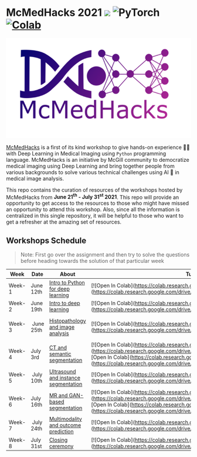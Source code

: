 # McMedHacks 2021 ![](https://img.shields.io/badge/python-3+-blue.svg) <img alt="PyTorch" src="https://img.shields.io/badge/PyTorch-%23EE4C2C.svg?style=for-the-badge&logo=PyTorch&logoColor=white" /> [![Colab](https://colab.research.google.com/assets/colab-badge.svg)]()


![](assets/images/McMedHack_logo.png)

[McMedHacks](https://mcmedhacks.com/) is a first of its kind workshop to give hands-on experience 🧑‍💻 with Deep Learning in Medical Imaging using `Python` programming language. McMedHacks is an initiative by McGill community to democratize medical imaging using Deep Learning and bring together people from various backgrounds to solve various technical challenges using AI 🤖 in medical image analysis. 

This repo contains the curation of resources of the workshops hosted by McMedHacks from **June 21<sup>th</sup> - July 31<sup>st</sup> 2021**. This repo will provide an opportunity to get access to the resources to those who might have missed an opportunity to attend this workshop. Also, since all the information is centralized in this single repository, it will be helpful to those who want to get a refresher at the amazing set of resources.

## Workshops Schedule
> Note: First go over the assignment and then try to solve the questions before heading towards the solution of that particular week

| Week   | Date       | About                                                                                                       | Tutorials                                                                                                                                                                                                                                                                                                                 | Assignment                                                                                                                                                                                                                                                                                                               | Solutions                                                                                                                                                                                                                                                                                                                |
| ------ | ---------- | ----------------------------------------------------------------------------------------------------------- | ------------------------------------------------------------------------------------------------------------------------------------------------------------------------------------------------------------------------------------------------------------------------------------------------------------------------- | ------------------------------------------------------------------------------------------------------------------------------------------------------------------------------------------------------------------------------------------------------------------------------------------------------------------------ | ------------------------------------------------------------------------------------------------------------------------------------------------------------------------------------------------------------------------------------------------------------------------------------------------------------------------ |
| Week-1 | June 12th  | [Intro to Python for deep learning](https://mcmedhacks.com/week-1-intro-to-python/)                         | \[!\[Open In Colab\](https://colab.research.google.com/assets/colab-badge.svg)\](https://colab.research.google.com/drive/1JgyGHBHN4refRNQvt8x2bIZbNBLV0xAn)                                                                                                                                                               | \[!\[Open In Colab\](https://colab.research.google.com/assets/colab-badge.svg)\](https://colab.research.google.com/drive/1MaCmSKrxrkPB1RDbeGExnwikAuJXimLo)                                                                                                                                                              | \[!\[Open In Colab\](https://colab.research.google.com/assets/colab-badge.svg)\](https://colab.research.google.com/drive/17Q0CPib0BwWY3YTB80LZvy46tRVy9pYp)                                                                                                                                                              |
| Week-2 | June 19th  | [Intro to deep learning](https://mcmedhacks.com/week-2-intro-to-deep-learning/)                             | \[!\[Open In Colab\](https://colab.research.google.com/assets/colab-badge.svg)\](https://colab.research.google.com/drive/1eSR-gtxj3DEakw9leltYaFDrQBv8xPXJ)                                                                                                                                                               | \[!\[Open In Colab\](https://colab.research.google.com/assets/colab-badge.svg)\](https://colab.research.google.com/drive/1f3wk7G0dtF\_ZL5nPBp\_NDskRP67Lzk7c)                                                                                                                                                            | \[!\[Open In Colab\](https://colab.research.google.com/assets/colab-badge.svg)\](https://colab.research.google.com/drive/1eK6SvAngt8Y7Ewgo1KZInUAA0RgedkE9)                                                                                                                                                              |
| Week-3 |  June 25th | [Histopathology and image analysis](https://mcmedhacks.com/week-3-histopathology-and-image-analysis/)       | \[!\[Open In Colab\](https://colab.research.google.com/assets/colab-badge.svg)\](https://colab.research.google.com/drive/1fuJX81n1afyDWlmdrqryGRrfcI3mE7Sr)                                                                                                                                                               | \[!\[Open In Colab\](https://colab.research.google.com/assets/colab-badge.svg)\](https://colab.research.google.com/drive/16FxqIlbO8aHLdbIL8CG0d-HdaBp2sAFg)\[!\[Open In Colab\](https://colab.research.google.com/assets/colab-badge.svg)\](https://colab.research.google.com/drive/1aQSDEqphMOcfusthStFk\_c60Sg9evd7D)  | \[!\[Open In Colab\](https://colab.research.google.com/assets/colab-badge.svg)\](https://colab.research.google.com/drive/1Avzhm3ijiLj71UBlGSHYXiEcFZ-9bTPu)\[!\[Open In Colab\](https://colab.research.google.com/assets/colab-badge.svg)\](https://colab.research.google.com/drive/1aQSDEqphMOcfusthStFk\_c60Sg9evd7D)  |
| Week-4 | July 3rd   | [CT and semantic segmentation](https://mcmedhacks.com/week-4-ct-and-semantic-segmentation/)                 | \[!\[Open In Colab\](https://colab.research.google.com/assets/colab-badge.svg)\](https://colab.research.google.com/drive/1DQYArF8ZgxjQY\_ti5PT\_PhSAkt0eo5mc) \[!\[Open In Colab\](https://colab.research.google.com/assets/colab-badge.svg)\](https://colab.research.google.com/drive/1t0AfiuWVMFhFqhd7zKAqB6DyRSKOMeDw) | \[!\[Open In Colab\](https://colab.research.google.com/assets/colab-badge.svg)\](https://colab.research.google.com/drive/1rXF\_Jmx8dCXPIlepVQUL8TPkcG0MDkdF)\[!\[Open In Colab\](https://colab.research.google.com/assets/colab-badge.svg)\](https://colab.research.google.com/drive/1gM2F7R\_wjIXjEecWrywY2Df69d-yCQqZ) | \[!\[Open In Colab\](https://colab.research.google.com/assets/colab-badge.svg)\](https://colab.research.google.com/drive/1vGKlKhlHqyeBObMYvwA7LFuASJa2Q9FA)\[!\[Open In Colab\](https://colab.research.google.com/assets/colab-badge.svg)\](https://colab.research.google.com/drive/12O55dLlii05LQuJUU00ujV4kFAgcJLQ\_)  |
| Week-5 |  July 10th | [Ultrasound and instance segmentation](https://mcmedhacks.com/week-5-ultrasound-and-instance-segmentation/) | \[!\[Open In Colab\](https://colab.research.google.com/assets/colab-badge.svg)\](https://colab.research.google.com/drive/1FErBB5XBwh26Sgn6j2uOc\_X-2qFIdKYf)                                                                                                                                                              | \[!\[Open In Colab\](https://colab.research.google.com/assets/colab-badge.svg)\](https://colab.research.google.com/drive/1R0rCqEgCXK5EP38do\_aKmJOwVCeIBhJN)                                                                                                                                                             | \[!\[Open In Colab\](https://colab.research.google.com/assets/colab-badge.svg)\](https://colab.research.google.com/drive/1R0rCqEgCXK5EP38do\_aKmJOwVCeIBhJN)                                                                                                                                                             |
| Week-6 | July 16th  | [MR and GAN-based segmentation](https://mcmedhacks.com/week-6-mr-and-gan-based-segmentation/)               | \[!\[Open In Colab\](https://colab.research.google.com/assets/colab-badge.svg)\](https://colab.research.google.com/drive/1fre6rkhFmR83rxpg8VhsENnJ65AiljOT) \[!\[Open In Colab\](https://colab.research.google.com/assets/colab-badge.svg)\](https://colab.research.google.com/drive/1ZkXOCghe4VGlu7ai35DffbE7YasqOvpw)   | \[!\[Open In Colab\](https://colab.research.google.com/assets/colab-badge.svg)\](https://colab.research.google.com/drive/1fre6rkhFmR83rxpg8VhsENnJ65AiljOT) \[!\[Open In Colab\](https://colab.research.google.com/assets/colab-badge.svg)\](https://colab.research.google.com/drive/1ZkXOCghe4VGlu7ai35DffbE7YasqOvpw)  | \[!\[Open In Colab\](https://colab.research.google.com/assets/colab-badge.svg)\](https://colab.research.google.com/drive/1g4wD0AYUAQzP93H4bcNI681JeLiOA7Sh)\[!\[Open In Colab\](https://colab.research.google.com/assets/colab-badge.svg)\](https://colab.research.google.com/drive/1gMZBTepYj5y\_xLpEVOgD-gc4D1Rj\_bY2) |
| Week-7 |  July 24th | [Multimodality and outcome prediction](https://mcmedhacks.com/week-7-multimodality-and-outcome-prediction/) | \[!\[Open In Colab\](https://colab.research.google.com/assets/colab-badge.svg)\](https://colab.research.google.com/drive/1JwpDX6uvIkqVbkFpST2XjCStpzJo9uI0)                                                                                                                                                               | \[!\[Open In Colab\](https://colab.research.google.com/assets/colab-badge.svg)\](https://colab.research.google.com/drive/1fsePaSzHWIgC2gFSe3czcspwImJRL0fn)                                                                                                                                                              | \[!\[Open In Colab\](https://colab.research.google.com/assets/colab-badge.svg)\](https://colab.research.google.com/drive/1d-Uq74CK9aO3VNAa\_dz-4BD2GQz6Lfjs)                                                                                                                                                             |
| Week-8 | July 31st  | [Closing ceremony](https://mcmedhacks.com/week-8-closing-ceremony/)                                         | \[!\[Open In Colab\](https://colab.research.google.com/assets/colab-badge.svg)\](https://colab.research.google.com/drive/11xXpZ\_ydAvRGdtBj27CgV\_PlqYoOrjJ4)                                                                                                                                                             | \[!\[Open In Colab\](https://colab.research.google.com/assets/colab-badge.svg)\]()                                                                                                                                                                                                                                       | \[!\[Open In Colab\](https://colab.research.google.com/assets/colab-badge.svg)\]()                                                                                                                                                                                                                                       |